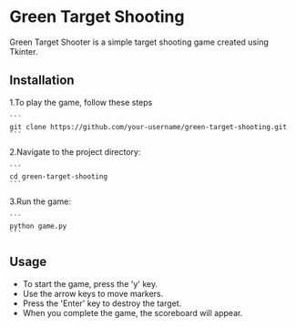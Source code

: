 # Green Target Shooting

Green Target Shooter is a simple target shooting game created using Tkinter.

## Installation

1.To play the game, follow these steps



    ```
    git clone https://github.com/your-username/green-target-shooting.git
    ```

2.Navigate to the project directory:



    ```
    cd green-target-shooting
    ``` 

3.Run the game:



    ```
    python game.py
    ```

## Usage

- To start the game, press the 'y' key.
- Use the arrow keys to move markers.
- Press the 'Enter' key to destroy the target.
- When you complete the game, the scoreboard will appear.

